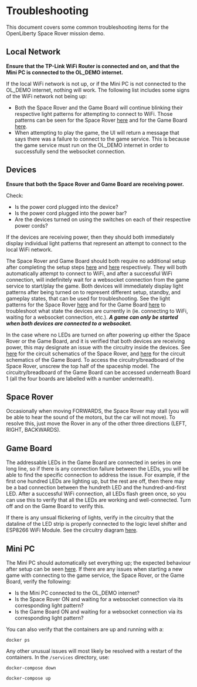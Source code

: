 # Troubleshooting

This document covers some common troubleshooting items for the OpenLiberty Space Rover mission demo.

## Local Network

**Ensure that the TP-Link WiFi Router is connected and on, and that the Mini PC is connected to the OL_DEMO internet.** 

If the local WiFi network is not up, or if the Mini PC is not connected to the OL_DEMO internet, nothing will work. The following list includes some signs of the WiFi network not being up:
* Both the Space Rover and the Game Board will continue blinking their respective light patterns for attempting to connect to WiFi. Those patterns can be seen for the Space Rover [here](./setup.md#space-rover-state-light-patterns) and for the Game Board [here](./setup.md#game-board-state-light-patterns).
* When attempting to play the game, the UI will return a message that says there was a failure to connect to the game service. This is because the game service must run on the OL_DEMO internet in order to successfully send the websocket connection.

## Devices

**Ensure that both the Space Rover and Game Board are receiving power.**

Check:

- Is the power cord plugged into the device?
- Is the power cord plugged into the power bar?
- Are the devices turned on using the switches on each of their respective power cords?

If the devices are receiving power, then they should both immediately display individual light patterns that represent an attempt to connect to the local WiFi network.

The Space Rover and Game Board should both require no additional setup after completing the setup steps [here](./setup.md#space-rover) and [here](./setup.md#game-board) respectively. They will both automatically attempt to connect to WiFi, and after a successful WiFi connection, will indefinitely wait for a websocket connection from the game service to start/play the game. Both devices will immediately display light patterns after being turned on to represent different setup, standby, and gameplay states, that can be used for troubleshooting. See the light patterns for the Space Rover [here](./setup.md#space-rover-state-light-patterns) and for the Game Board [here](./setup.md#game-board-state-light-patterns) to troubleshoot what state the devices are currently in (ie. connecting to WiFi, waiting for a websocket connection, etc.). _**A game can only be started when both devices are connected to a websocket.**_

In the case where no LEDs are turned on after powering up either the Space Rover or the Game Board, and it is verified that both devices are receiving power, this may designate an issue with the circuitry inside the devices. See [here](../devices/space-rover/README.md) for the circuit schematics of the Space Rover, and [here](../devices/game-board/README.md) for the circuit schematics of the Game Board. To access the circuitry/breadboard of the Space Rover, unscrew the top half of the spaceship model. The circuitry/breadboard of the Game Board can be accessed underneath Board 1 (all the four boards are labelled with a number underneath).

## Space Rover

Occasionally when moving FORWARDS, the Space Rover may stall (you will be able to hear the sound of the motors, but the car will not move). To resolve this, just move the Rover in any of the other three directions (LEFT, RIGHT, BACKWARDS).

## Game Board

The addressable LEDs in the Game Board are connected in series in one long line, so if there is any connection failure between the LEDs, you will be able to find the specific connection to address the issue. For example, if the first one hundred LEDs are lighting up, but the rest are off, then there may be a bad connection between the hundreth LED and the hundred-and-first LED. After a successful WiFi connection, all LEDs flash green once, so you can use this to verify that all the LEDs are working and well-connected. Turn off and on the Game Board to verify this.

If there is any unsual flickering of lights, verify in the circuitry that the dataline of the LED strip is properly connected to the logic level shifter and ESP8266 WiFi Module. See the circuitry diagram [here](../devices/game-board/README.md).

## Mini PC

The Mini PC should automatically set everything up; the expected behaviour after setup can be seen [here](../documentation/setup.md#mini-pc). If there are any issues when starting a new game with connecting to the game service, the Space Rover, or the Game Board, verify the following:

- Is the Mini PC connected to the OL_DEMO internet?
- Is the Space Rover ON and waiting for a websocket connection via its corresponding light pattern?
- Is the Game Board ON and waiting for a websocket connection via its corresponding light pattern?

You can also verify that the containers are up and running with a:

```
docker ps
```

Any other unusual issues will most likely be resolved with a restart of the containers. In the `/services` directory, use:
```
docker-compose down

docker-compose up
```